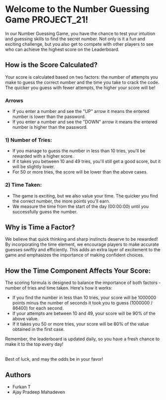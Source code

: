 # Welcome to the Number Guessing Game PROJECT_21!

In our Number Guessing Game, you have the chance to test your intuition and guessing skills to find the secret number. Not only is it a fun and exciting challenge, but you also get to compete with other players to see who can achieve the highest score on the Leaderboard.

## How is the Score Calculated?

Your score is calculated based on two factors: the number of attempts you make to guess the correct number and the time you take to crack the code. The quicker you guess with fewer attempts, the higher your score will be!

### Arrows
<ul>
<li> If you enter a number and see the "UP" arrow it means the entered number is lower than the password. </li>
<li> If you enter a number and see the "DOWN" arrow it means the entered number is higher than the password. </li>
</ul>

### 1)  Number of Tries:
<ul>
<li>If you manage to guess the number in less than 10 tries, you'll be rewarded with a higher score.</li>
<li>If it takes you between 10 and 49 tries, you'll still get a good score, but it will be slightly lower.</li>
<li>For 50 or more tries, the score will be lower than the above cases. </li>
</ul>

### 2) Time Taken:

<ul>
<li>The game is exciting, but we also value your time. The quicker you find the correct number, the more points you'll earn.</li>
<li>We measure the time from the start of the day (00:00:00) until you successfully guess the number.</li>
</ul>

## Why is Time a Factor?

We believe that quick thinking and sharp instincts deserve to be rewarded! By incorporating the time element, we encourage players to make accurate guesses swiftly and efficiently. This adds an extra layer of excitement to the game and emphasizes the importance of making confident choices.


## How the Time Component Affects Your Score:

The scoring formula is designed to balance the importance of both factors - number of tries and time taken. Here's how it works:
<ul>
<li>If you find the number in less than 10 tries, your score will be 1000000 points minus the number of seconds it took you to guess (1000000 / 86400) for each second.</li>

<li>If your attempts are between 10 and 49, your score will be 90% of the above value.</li>

<li>If it takes you 50 or more tries, your score will be 80% of the value obtained in the first case.</li>
</ul>


Remember, the leaderboard is updated daily, so you have a fresh chance to make it to the top every day!

<br>
Best of luck, and may the odds be in your favor!


## Authors 
 <ul>
 <li>Furkan T </li>
 <li> Ajay Pradeep Mahadeven</li>
 </ul>


 